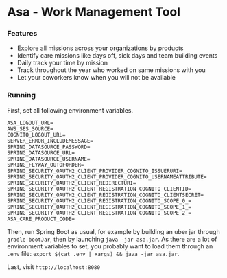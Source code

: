 # Asa - Work Management Tool

### Features
- Explore all missions across your organizations by products
- Identify care missions like days off, sick days and team building events
- Daily track your time by mission
- Track throughout the year who worked on same missions with you
- Let your coworkers know when you will not be available

### Running

First, set all following environment variables.
```
ASA_LOGOUT_URL=
AWS_SES_SOURCE=
COGNITO_LOGOUT_URL=
SERVER_ERROR_INCLUDEMESSAGE=
SPRING_DATASOURCE_PASSWORD=
SPRING_DATASOURCE_URL=
SPRING_DATASOURCE_USERNAME=
SPRING_FLYWAY_OUTOFORDER=
SPRING_SECURITY_OAUTH2_CLIENT_PROVIDER_COGNITO_ISSUERURI=
SPRING_SECURITY_OAUTH2_CLIENT_PROVIDER_COGNITO_USERNAMEATTRIBUTE=
SPRING_SECURITY_OAUTH2_CLIENT_REDIRECTURI=
SPRING_SECURITY_OAUTH2_CLIENT_REGISTRATION_COGNITO_CLIENTID=
SPRING_SECURITY_OAUTH2_CLIENT_REGISTRATION_COGNITO_CLIENTSECRET=
SPRING_SECURITY_OAUTH2_CLIENT_REGISTRATION_COGNITO_SCOPE_0_=
SPRING_SECURITY_OAUTH2_CLIENT_REGISTRATION_COGNITO_SCOPE_1_=
SPRING_SECURITY_OAUTH2_CLIENT_REGISTRATION_COGNITO_SCOPE_2_=
ASA_CARE_PRODUCT_CODE=
```

Then, run Spring Boot as usual,
for example by building an uber jar through `gradle bootJar`,
then by launching `java -jar asa.jar`.
As there are a lot of environment variables to set,
you probably want to load them through an `.env` file:
`export $(cat .env | xargs) && java -jar asa.jar`.

Last, visit `http://localhost:8080`